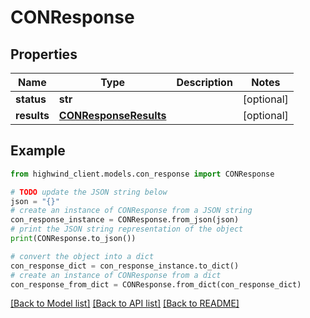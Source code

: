 # CONResponse


## Properties

Name | Type | Description | Notes
------------ | ------------- | ------------- | -------------
**status** | **str** |  | [optional] 
**results** | [**CONResponseResults**](CONResponseResults.md) |  | [optional] 

## Example

```python
from highwind_client.models.con_response import CONResponse

# TODO update the JSON string below
json = "{}"
# create an instance of CONResponse from a JSON string
con_response_instance = CONResponse.from_json(json)
# print the JSON string representation of the object
print(CONResponse.to_json())

# convert the object into a dict
con_response_dict = con_response_instance.to_dict()
# create an instance of CONResponse from a dict
con_response_from_dict = CONResponse.from_dict(con_response_dict)
```
[[Back to Model list]](../README.md#documentation-for-models) [[Back to API list]](../README.md#documentation-for-api-endpoints) [[Back to README]](../README.md)


